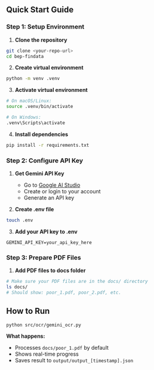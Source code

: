 ## Quick Start Guide

### Step 1: Setup Environment

1. **Clone the repository**
```bash
git clone <your-repo-url>
cd bep-findata
```

2. **Create virtual environment**
```bash
python -m venv .venv
```

3. **Activate virtual environment**
```bash
# On macOS/Linux:
source .venv/bin/activate

# On Windows:
.venv\Scripts\activate
```

4. **Install dependencies**
```bash
pip install -r requirements.txt
```

### Step 2: Configure API Key

1. **Get Gemini API Key**
   - Go to [Google AI Studio](https://aistudio.google.com/)
   - Create or login to your account
   - Generate an API key

2. **Create .env file**
```bash
touch .env
```

3. **Add your API key to .env**
```env
GEMINI_API_KEY=your_api_key_here
```

### Step 3: Prepare PDF Files

1. **Add PDF files to docs folder**
```bash
# Make sure your PDF files are in the docs/ directory
ls docs/
# Should show: poor_1.pdf, poor_2.pdf, etc.
```

## How to Run

```bash
python src/ocr/gemini_ocr.py
```

**What happens:**
- Processes `docs/poor_1.pdf` by default
- Shows real-time progress
- Saves result to `output/output_[timestamp].json`
